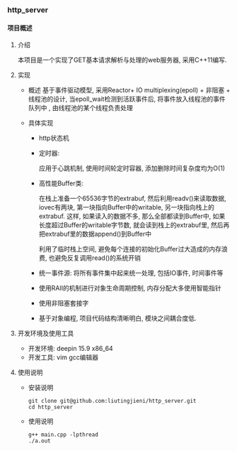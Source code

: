 ### http_server

#### 项目概述

1. 介绍

   本项目是一个实现了GET基本请求解析与处理的web服务器, 采用C++11编写.

2. 实现

   - 概述
     基于事件驱动模型, 采用Reactor+ IO multiplexing(epoll) + 非阻塞 + 线程池的设计, 当epoll_wait检测到活跃事件后, 将事件放入线程池的事件队列中 , 由线程池的某个线程负责处理 

   - 具体实现

     - http状态机

     - 定时器:

        应用于心跳机制, 使用时间轮定时容器, 添加删除时间复杂度均为O(1)

     - 高性能Buffer类: 

       在栈上准备一个65536字节的extrabuf, 然后利用readv()来读取数据, iovec有两块, 第一块指向Buffer中的writable, 另一块指向栈上的extrabuf. 这样, 如果读入的数据不多, 那么全部都读到Buffer中, 如果长度超过Buffer的writable字节数, 就会读到栈上的extrabuf里, 然后再把extrabuf里的数据append()到Buffer中

       利用了临时栈上空间, 避免每个连接的初始化Buffer过大造成的内存浪费, 也避免反复调用read()的系统开销

     - 统一事件源:  将所有事件集中起来统一处理, 包括IO事件, 时间事件等

     - 使用RAII的机制进行对象生命周期控制, 内存分配大多使用智能指针

     - 使用非阻塞套接字

     - 基于对象编程, 项目代码结构清晰明白, 模块之间耦合度低.

3. 开发环境及使用工具

   - 开发环境: deepin 15.9 x86_64
   - 开发工具: vim gcc编辑器

4. 使用说明

   - 安装说明

       ```
       git clone git@github.com:liutingjieni/http_server.git
       cd http_server
       ```

   - 使用说明

       ```
       g++ main.cpp -lpthread
       ./a.out 
       ```

       

   